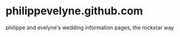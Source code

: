 philippevelyne.github.com
=========================

philippe and evelyne's wedding information pages, the rockstar way